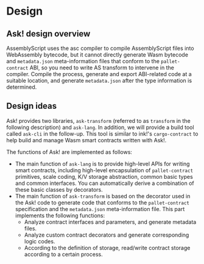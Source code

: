 # Design

## Ask! design overview

AssemblyScript uses the asc compiler to compile AssemblyScript files into WebAssembly bytecode, but it cannot directly generate Wasm bytecode and `metadata.json` meta-information files that conform to the `pallet-contract` ABI, so you need to write AS transform to intervene in the compiler. Compile the process, generate and export ABI-related code at a suitable location, and generate `metadata.json` after the type information is determined.

## Design ideas

Ask! provides two libraries, `ask-transform` (referred to as `transform` in the following description) and `ask-lang`.
In addition, we will provide a build tool called `ask-cli` in the follow-up. This tool is similar to ink!'s `cargo-contract` to help build and manage Wasm smart contracts written with Ask!.

The functions of Ask! are implemented as follows:

- The main function of `ask-lang` is to provide high-level APIs for writing smart contracts, including high-level encapsulation of `pallet-contract` primitives, scale coding, K/V storage abstraction, common basic types and common interfaces. You can automatically derive a combination of these basic classes by decorators.
- The main function of `ask-transform` is based on the decorator used in the Ask! code to generate code that conforms to the `pallet-contract` specification and the `metadata.json` meta-information file. This part implements the following functions:
  - Analyze contract interfaces and parameters, and generate metadata files.
  - Analyze custom contract decorators and generate corresponding logic codes.
  - According to the definition of storage, read/write contract storage according to a certain process.
